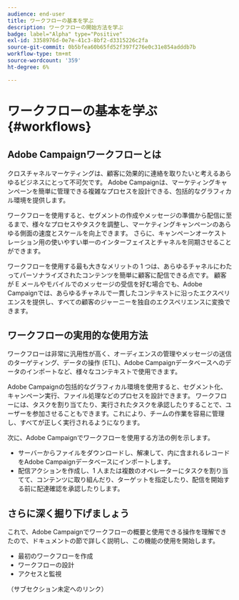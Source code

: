 ```yaml
---
audience: end-user
title: ワークフローの基本を学ぶ
description: ワークフローの開始方法を学ぶ
badge: label="Alpha" type="Positive"
exl-id: 3358976d-0e7e-41c3-8bf2-d3315226c2fa
source-git-commit: 0b5bfea60b65fd52f397f276e0c31e854adddb7b
workflow-type: tm+mt
source-wordcount: '359'
ht-degree: 6%

---
```


# ワークフローの基本を学ぶ {#workflows}

## Adobe Campaignワークフローとは

クロスチャネルマーケティングは、顧客に効果的に連絡を取りたいと考えるあらゆるビジネスにとって不可欠です。 Adobe Campaignは、マーケティングキャンペーンを簡単に管理できる複雑なプロセスを設計できる、包括的なグラフィカル環境を提供します。

ワークフローを使用すると、セグメントの作成やメッセージの準備から配信に至るまで、様々なプロセスやタスクを調整し、マーケティングキャンペーンのあらゆる側面の速度とスケールを向上できます。 さらに、キャンペーンオーケストレーション用の使いやすい単一のインターフェイスとチャネルを同期させることができます。

ワークフローを使用する最も大きなメリットの 1 つは、あらゆるチャネルにわたってパーソナライズされたコンテンツを簡単に顧客に配信できる点です。 顧客が E メールやモバイルでのメッセージの受信を好む場合でも、Adobe Campaignでは、あらゆるチャネルで一貫したコンテキストに沿ったエクスペリエンスを提供し、すべての顧客のジャーニーを独自のエクスペリエンスに変換できます。

## ワークフローの実用的な使用方法

ワークフローは非常に汎用性が高く、オーディエンスの管理やメッセージの送信のターゲティング、データの操作 (ETL)、Adobe Campaignデータベースへのデータのインポートなど、様々なコンテキストで使用できます。

Adobe Campaignの包括的なグラフィカル環境を使用すると、セグメント化、キャンペーン実行、ファイル処理などのプロセスを設計できます。 ワークフローには、タスクを割り当てたり、実行されたタスクを承認したりすることで、ユーザーを参加させることもできます。これにより、チームの作業を容易に管理し、すべてが正しく実行されるようになります。

次に、Adobe Campaignでワークフローを使用する方法の例を示します。

* サーバーからファイルをダウンロードし、解凍して、内に含まれるレコードをAdobe Campaignデータベースにインポートします。
* 配信アクションを作成し、1 人または複数のオペレーターにタスクを割り当てて、コンテンツに取り組んだり、ターゲットを指定したり、配信を開始する前に配達確認を承認したりします。

## さらに深く掘り下げましょう

これで、Adobe Campaignでワークフローの概要と使用できる操作を理解できたので、ドキュメントの節で詳しく説明し、この機能の使用を開始します。

* 最初のワークフローを作成
* ワークフローの設計
* アクセスと監視

（サブセクション未定へのリンク）
